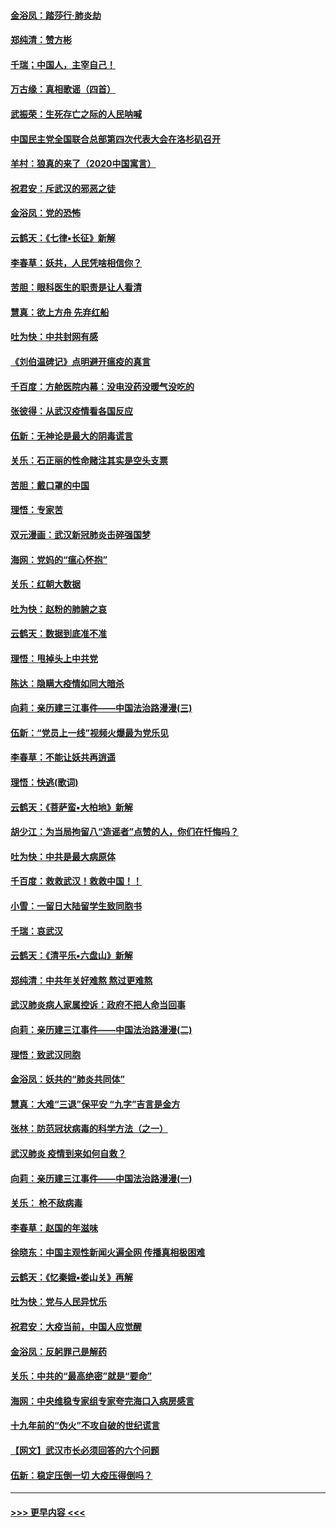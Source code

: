 #### [金浴凤：踏莎行‧肺炎劫](../pages/nsc993/n11858227.md?t=02110244) 
#### [郑纯清：赞方彬](../pages/nsc993/n11856803.md?t=02110244) 
#### [千瑞；中国人，主宰自己！](../pages/nsc993/n11856793.md?t=02110244) 
#### [万古缘：真相歌谣（四首）](../pages/nsc993/n11856263.md?t=02110244) 
#### [武振荣：生死存亡之际的人民呐喊](../pages/nsc993/n11856256.md?t=02110244) 
#### [中国民主党全国联合总部第四次代表大会在洛杉矶召开](../pages/nsc993/n11856344.md?t=02110244) 
#### [羊村：狼真的来了（2020中国寓言）](../pages/nsc993/n11856229.md?t=02110244) 
#### [祝君安：斥武汉的邪恶之徒](../pages/nsc993/n11855861.md?t=02110244) 
#### [金浴凤：党的恐怖](../pages/nsc993/n11855849.md?t=02110244) 
#### [云鹤天：《七律▪长征》新解](../pages/nsc993/n11855479.md?t=02110244) 
#### [李春草：妖共，人民凭啥相信你？](../pages/nsc993/n11855196.md?t=02110244) 
#### [苦胆：眼科医生的职责是让人看清](../pages/nsc993/n11853840.md?t=02110244) 
#### [慧真：欲上方舟 先弃红船](../pages/nsc993/n11853483.md?t=02110244) 
#### [吐为快：中共封网有感](../pages/nsc993/n11852575.md?t=02110244) 
#### [《刘伯温碑记》点明避开瘟疫的真言](../pages/nsc993/n11852128.md?t=02110244) 
#### [千百度：方舱医院内幕：没电没药没暖气没吃的](../pages/nsc993/n11850211.md?t=02110244) 
#### [张彼得：从武汉疫情看各国反应](../pages/nsc993/n11850102.md?t=02110244) 
#### [伍新：无神论是最大的阴毒谎言](../pages/nsc993/n11846129.md?t=02110244) 
#### [关乐：石正丽的性命赌注其实是空头支票](../pages/nsc993/n11846109.md?t=02110244) 
#### [苦胆：戴口罩的中国](../pages/nsc993/n11845576.md?t=02110244) 
#### [理悟：专家苦](../pages/nsc993/n11845564.md?t=02110244) 
#### [双元漫画：武汉新冠肺炎击碎强国梦](../pages/nsc993/n11843320.md?t=02110244) 
#### [海网：党妈的“瘟心怀抱”](../pages/nsc993/n11840740.md?t=02110244) 
#### [关乐：红朝大数据](../pages/nsc993/n11840675.md?t=02110244) 
#### [吐为快：赵粉的肺腑之哀](../pages/nsc993/n11840618.md?t=02110244) 
#### [云鹤天：数据到底准不准](../pages/nsc993/n11840325.md?t=02110244) 
#### [理悟：甩掉头上中共党](../pages/nsc993/n11838826.md?t=02110244) 
#### [陈达：隐瞒大疫情如同大暗杀](../pages/nsc993/n11838771.md?t=02110244) 
#### [向莉：亲历建三江事件——中国法治路漫漫(三)](../pages/nsc993/n11831825.md?t=02110244) 
#### [伍新：“党员上一线”视频火爆最为党乐见](../pages/nsc993/n11838200.md?t=02110244) 
#### [李春草：不能让妖共再逍遥](../pages/nsc993/n11838102.md?t=02110244) 
#### [理悟：快逃(歌词)](../pages/nsc993/n11838083.md?t=02110244) 
#### [云鹤天：《菩萨蛮▪大柏地》新解](../pages/nsc993/n11838059.md?t=02110244) 
#### [胡少江：为当局拘留八“造谣者”点赞的人，你们在忏悔吗？](../pages/nsc993/n11836801.md?t=02110244) 
#### [吐为快：中共是最大病原体](../pages/nsc993/n11836748.md?t=02110244) 
#### [千百度：救救武汉！救救中国！！](../pages/nsc993/n11836145.md?t=02110244) 
#### [小雪：一留日大陆留学生致同胞书](../pages/nsc993/n11834624.md?t=02110244) 
#### [千瑞：哀武汉](../pages/nsc993/n11833647.md?t=02110244) 
#### [云鹤天：《清平乐▪六盘山》新解](../pages/nsc993/n11833611.md?t=02110244) 
#### [郑纯清：中共年关好难熬 熬过更难熬](../pages/nsc993/n11833489.md?t=02110244) 
#### [武汉肺炎病人家属控诉：政府不把人命当回事](../pages/nsc993/n11833205.md?t=02110244) 
#### [向莉：亲历建三江事件——中国法治路漫漫(二)](../pages/nsc993/n11829102.md?t=02110244) 
#### [理悟：致武汉同胞](../pages/nsc993/n11831522.md?t=02110244) 
#### [金浴凤：妖共的“肺炎共同体”](../pages/nsc993/n11829448.md?t=02110244) 
#### [慧真：大难“三退”保平安 “九字”吉言是金方](../pages/nsc993/n11829501.md?t=02110244) 
#### [张林：防范冠状病毒的科学方法（之一）](../pages/nsc993/n11828618.md?t=02110244) 
#### [武汉肺炎 疫情到来如何自救？](../pages/nsc993/n11827632.md?t=02110244) 
#### [向莉：亲历建三江事件——中国法治路漫漫(一)](../pages/nsc993/n11827190.md?t=02110244) 
#### [关乐： 枪不敌病毒](../pages/nsc993/n11826746.md?t=02110244) 
#### [李春草：赵国的年滋味](../pages/nsc993/n11826321.md?t=02110244) 
#### [徐晓东：中国主观性新闻火遍全网 传播真相极困难](../pages/nsc993/n11826508.md?t=02110244) 
#### [云鹤天：《忆秦娥▪娄山关》再解](../pages/nsc993/n11824682.md?t=02110244) 
#### [吐为快：党与人民异忧乐](../pages/nsc993/n11824660.md?t=02110244) 
#### [祝君安：大疫当前，中国人应觉醒](../pages/nsc993/n11821946.md?t=02110244) 
#### [金浴凤：反躬罪己是解药](../pages/nsc993/n11820280.md?t=02110244) 
#### [关乐：中共的“最高绝密”就是“要命”](../pages/nsc993/n11816946.md?t=02110244) 
#### [海网：中央维稳专家组专家夸完海口入病房感言](../pages/nsc993/n11815138.md?t=02110244) 
#### [十九年前的“伪火”不攻自破的世纪谎言](../pages/nsc993/n11813238.md?t=02110244) 
#### [【网文】武汉市长必须回答的六个问题](../pages/nsc993/n11813848.md?t=02110244) 
#### [伍新：稳定压倒一切 大疫压得倒吗？](../pages/nsc993/n11812634.md?t=02110244) 

----
#### [ >>> 更早内容 <<< ](../indexes/nsc993-earlier.md)
